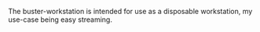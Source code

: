 The buster-workstation is intended for use as a disposable
workstation, my use-case being easy streaming.

